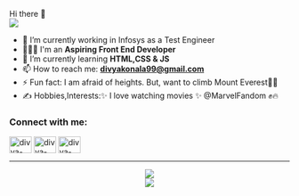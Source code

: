 Hi there 👋
<br/><img src="https://readme-typing-svg.herokuapp.com?font=Architects+Daughter&amp;color=FF7722&amp;size=30&amp;lines=Hey!+I'm+Divya+Konala!;" style="max-width: 100%;">
<br/>

- 🔭 I’m currently working in Infosys as a Test Engineer
- 👩🏼‍💻 I'm an **Aspiring Front End Developer**
- 🌱 I’m currently learning **HTML,CSS & JS**
- 📫 How to reach me: **divyakonala99@gmail.com**
- ⚡ Fun fact: I am afraid of heights. But, want to climb Mount Everest🤪🥶
- ✍️ Hobbies,Interests:✨ I love watching movies ✨ @MarvelFandom ✊🔥

<h3 align="left">Connect with me:</h3>
<p align="left">
<a href="https://www.linkedin.com/in/divya-konala/" target="-blank"><img align="center" src="https://img.icons8.com/color/48/null/linkedin-2--v1.png" alt="divya-konala" height="30" width="40" /></a>
<a href="https://www.instagram.com/curly_queen.135/" target="-blank"><img align="center" src="https://img.icons8.com/fluency/48/null/instagram-new.png" alt="divya-konala" height="30" width="40" /></a>
<a href="https://twitter.com/KonalaDivya" target="-blank"><img align="center" src="https://play-lh.googleusercontent.com/wIf3HtczQDjHzHuu7vezhqNs0zXAG85F7VmP7nhsTxO3OHegrVXlqIh_DWBYi86FTIGk" alt="divya-konala" height="30" width="40" /></a>
</p>
<hr>
<p align="center">
   <img align="center"  src="https://github-readme-streak-stats.herokuapp.com/?user=Divya-Konala&theme=dark" /> <br \>
   <img align="center" src="https://github-readme-stats.vercel.app/api?username=Divya-Konala&show_icons=true&locale=en&theme=dark"/>
</p>
